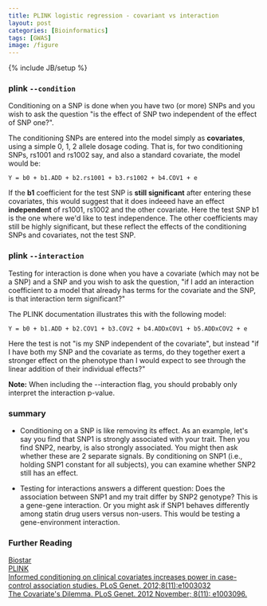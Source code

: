```yaml
---
title: PLINK logistic regression - covariant vs interaction
layout: post
categories: [Bioinformatics]
tags: [GWAS]
image: /figure
---
```

{% include JB/setup %}

### plink `--condition`

Conditioning on a SNP is done when you have two (or more) SNPs and you wish to ask the question "is the effect of SNP two independent of the effect of SNP one?".

The conditioning SNPs are entered into the model simply as **covariates**, using a simple 0, 1, 2 allele dosage coding.  That is, for two conditioning SNPs, rs1001 and rs1002 say, and also a standard covariate, the model would be:

```
Y = b0 + b1.ADD + b2.rs1001 + b3.rs1002 + b4.COV1 + e
```

If the **b1** coefficient for the test SNP is **still significant** after entering these covariates, this would suggest that it does indeeed have an effect **independent** of rs1001, rs1002 and the other covariate. Here the test SNP b1 is the one where we'd like to test independence. The other coefficients may still be highly significant, but these reflect the effects of the conditioning SNPs and covariates, not the test SNP.

### plink `--interaction`

Testing for interaction is done when you have a covariate (which may not be a SNP) and a SNP and you wish to ask the question, "if I add an interaction coefficient to a model that already has terms for the covariate and the SNP, is that interaction term significant?"

The PLINK documentation illustrates this with the following model:

```
Y = b0 + b1.ADD + b2.COV1 + b3.COV2 + b4.ADDxCOV1 + b5.ADDxCOV2 + e
```

Here the test is not "is my SNP independent of the covariate", but instead "if I have both my SNP and the covariate as terms, do they together exert a stronger effect on the phenotype than I would expect to see through the linear addition of their individual effects?"

**Note:** When including the --interaction flag, you should probably only interpret the interaction p-value.

### summary

* Conditioning on a SNP is like removing its effect. As an example, let's say you find that SNP1 is strongly associated with your trait. Then you find SNP2, nearby, is also strongly associated. You might then ask whether these are 2 separate signals. By conditioning on SNP1 (i.e., holding SNP1 constant for all subjects), you can examine whether SNP2 still has an effect.

* Testing for interactions answers a different question: Does the association between SNP1 and my trait differ by SNP2 genotype? This is a gene-gene interaction. Or you might ask if SNP1 behaves differently among statin drug users versus non-users. This would be testing a gene-environment interaction.

### Further Reading        
[Biostar](http://www.biostars.org/p/14914/)         
[PLINK](http://pngu.mgh.harvard.edu/~purcell/plink/anal.shtml)          
[Informed conditioning on clinical covariates increases power in case-control association studies. PLoS Genet. 2012;8(11):e1003032](http://www.ncbi.nlm.nih.gov/pubmed/23144628)         
[The Covariate's Dilemma. PLoS Genet. 2012 November; 8(11): e1003096.](http://www.ncbi.nlm.nih.gov/pubmed/23162385)        
